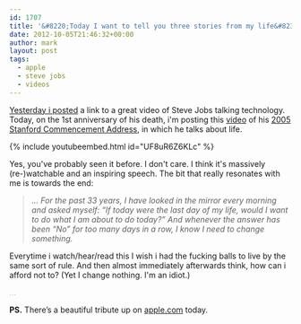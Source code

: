 ```yaml
---
id: 1707
title: '&#8220;Today I want to tell you three stories from my life&#8230;&#8221;'
date: 2012-10-05T21:46:32+00:00
author: mark
layout: post
tags:
  - apple
  - steve jobs
  - videos
---
```

[Yesterday i posted](http://www.sallonoroff.co.uk/blog/2012/10/i-have-opinions-on-most-things-so/) a link to a great video of Steve Jobs talking technology. Today, on the 1st anniversary of his death, i'm posting this [video](http://youtu.be/UF8uR6Z6KLc) of his [2005 Stanford Commencement Address](http://news.stanford.edu/news/2005/june15/jobs-061505.html), in which he talks about life.

{% include youtubeembed.html id="UF8uR6Z6KLc" %}

Yes, you've probably seen it before. I don't care. I think it's massively (re-)watchable and an inspiring speech. The bit that really resonates with me is towards the end:

> _&#8230; For the past 33 years, I have looked in the mirror every morning and asked myself: &#8220;If today were the last day of my life, would I want to do what I am about to do today?&#8221; And whenever the answer has been &#8220;No&#8221; for too many days in a row, I know I need to change something._

Everytime i watch/hear/read this I wish i had the fucking balls to live by the same sort of rule. And then almost immediately afterwards think, how can i afford not to? (Yet I change nothing. I'm an idiot.)

<span style="color: #c0c0c0;">&#8230;</span>

**PS.** There&#8217;s a beautiful tribute up on [apple.com](http://apple.com/) today.

